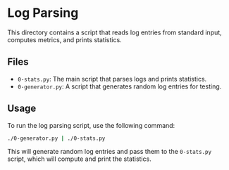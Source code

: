 # Log Parsing

This directory contains a script that reads log entries from standard input, computes metrics, and prints statistics.

## Files

- `0-stats.py`: The main script that parses logs and prints statistics.
- `0-generator.py`: A script that generates random log entries for testing.

## Usage

To run the log parsing script, use the following command:

```bash
./0-generator.py | ./0-stats.py
```

This will generate random log entries and pass them to the `0-stats.py` script, which will compute and print the statistics. 